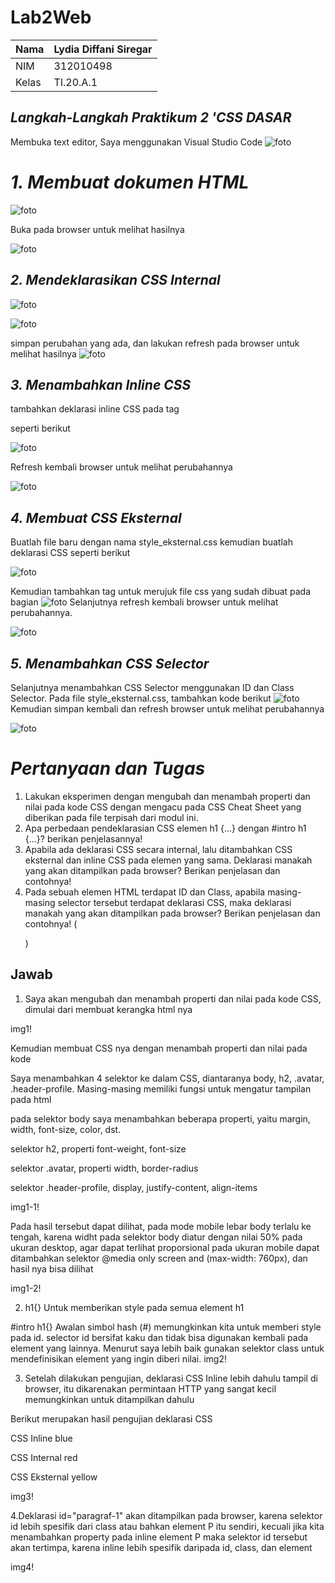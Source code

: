 # Lab2Web
| Nama      | Lydia Diffani Siregar  |
| ----------- | ----------- |
| NIM     | 312010498       |
| Kelas   | TI.20.A.1        |

## *Langkah-Langkah Praktikum 2 'CSS DASAR*

Membuka text editor, Saya menggunakan Visual Studio Code
![foto](foto/foto1.PNG)

# *1. Membuat dokumen HTML*
![foto](foto/foto2.PNG)

Buka pada browser untuk melihat hasilnya

![foto](foto/foto3.PNG)

## *2. Mendeklarasikan CSS Internal*
![foto](foto/foto4.PNG)

![foto](foto/foto4.1.PNG)

simpan perubahan yang ada, dan lakukan refresh pada browser untuk melihat hasilnya
![foto](foto/foto5.PNG)
## *3. Menambahkan Inline CSS*
tambahkan deklarasi inline CSS pada tag <p> seperti berikut

![foto](foto/foto6.PNG)

Refresh kembali browser untuk melihat perubahannya

![foto](foto/foto7.PNG)

## *4. Membuat CSS Eksternal*
Buatlah file baru dengan nama style_eksternal.css kemudian buatlah deklarasi CSS seperti berikut

![foto](foto/foto2.0.1.PNG)

Kemudian tambahkan tag <link> untuk merujuk file css yang sudah dibuat pada bagian <head>
![foto](foto/foto8.PNG)
Selanjutnya refresh kembali browser untuk melihat perubahannya.

![foto](foto/foto21.PNG)

## *5. Menambahkan CSS Selector*
Selanjutnya menambahkan CSS Selector menggunakan ID dan Class Selector. Pada file style_eksternal.css, tambahkan kode berikut
![foto](foto/foto9.PNG)
Kemudian simpan kembali dan refresh browser untuk melihat perubahannya

![foto](foto/foto22.PNG)

# *Pertanyaan dan Tugas*

1. Lakukan eksperimen dengan mengubah dan menambah properti dan nilai pada kode CSS
dengan mengacu pada CSS Cheat Sheet yang diberikan pada file terpisah dari modul ini.
2. Apa perbedaan pendeklarasian CSS elemen h1 {...} dengan #intro h1 {...}? berikan
penjelasannya!
3. Apabila ada deklarasi CSS secara internal, lalu ditambahkan CSS eksternal dan inline CSS pada
elemen yang sama. Deklarasi manakah yang akan ditampilkan pada browser? Berikan
penjelasan dan contohnya!
4. Pada sebuah elemen HTML terdapat ID dan Class, apabila masing-masing selector tersebut
terdapat deklarasi CSS, maka deklarasi manakah yang akan ditampilkan pada browser?
Berikan penjelasan dan contohnya! ( <p id="paragraf-1" class="text-paragraf"> )

## Jawab
1. Saya akan mengubah dan menambah properti dan nilai pada kode CSS, dimulai dari membuat kerangka html nya

img1!

Kemudian membuat CSS nya dengan menambah properti dan nilai pada kode

Saya menambahkan 4 selektor ke dalam CSS, diantaranya body, h2, .avatar, .header-profile. Masing-masing memiliki fungsi untuk mengatur tampilan pada html

pada selektor body saya menambahkan beberapa properti, yaitu margin, width, font-size, color, dst.

selektor h2, properti font-weight, font-size

selektor .avatar, properti width, border-radius

selektor .header-profile, display, justify-content, align-items

img1-1!

Pada hasil tersebut dapat dilihat, pada mode mobile lebar body terlalu ke tengah, karena widht pada selektor body diatur dengan nilai 50% pada ukuran desktop, agar dapat terlihat proporsional pada ukuran mobile dapat ditambahkan selektor @media only screen and (max-width: 760px), dan hasil nya bisa dilihat

img1-2!

2. h1{} Untuk memberikan style pada semua element h1

#intro h1{} Awalan simbol hash (#) memungkinkan kita untuk memberi style pada id. selector id bersifat kaku dan tidak bisa digunakan kembali pada element yang lainnya. Menurut saya lebih baik gunakan selektor class untuk mendefinisikan element yang ingin diberi nilai. img2!

3. Setelah dilakukan pengujian, deklarasi CSS Inline lebih dahulu tampil di browser, itu dikarenakan permintaan HTTP yang sangat kecil memungkinkan untuk ditampilkan dahulu

Berikut merupakan hasil pengujian deklarasi CSS

CSS Inline blue

CSS Internal red

CSS Eksternal yellow

img3!

4.Deklarasi id="paragraf-1" akan ditampilkan pada browser, karena selektor id lebih spesifik dari class atau bahkan element P itu sendiri, kecuali jika kita menambahkan property pada inline element P maka selektor id tersebut akan tertimpa, karena inline lebih spesifik daripada id, class, dan element

img4!